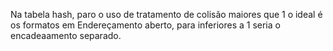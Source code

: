 Na tabela hash, paro o uso de tratamento de colisão maiores que 1 o ideal é os formatos em Endereçamento aberto,
para inferiores a 1 seria o encadeaamento separado.